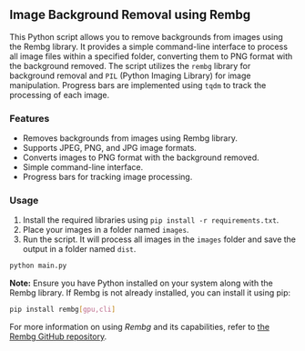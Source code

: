 ## Image Background Removal using Rembg

This Python script allows you to remove backgrounds from images using the Rembg library. It provides a simple command-line interface to process all image files within a specified folder, converting them to PNG format with the background removed. The script utilizes the `rembg` library for background removal and `PIL` (Python Imaging Library) for image manipulation. Progress bars are implemented using `tqdm` to track the processing of each image.

### Features

- Removes backgrounds from images using Rembg library.
- Supports JPEG, PNG, and JPG image formats.
- Converts images to PNG format with the background removed.
- Simple command-line interface.
- Progress bars for tracking image processing.

### Usage

1. Install the required libraries using `pip install -r requirements.txt`.
2. Place your images in a folder named `images`.
3. Run the script. It will process all images in the `images` folder and save the output in a folder named `dist`.

```bash
python main.py
```

**Note:** Ensure you have Python installed on your system along with the Rembg library. If Rembg is not already installed, you can install it using pip:

```bash
pip install rembg[gpu,cli]
```

For more information on using *Rembg* and its capabilities, refer to [the Rembg GitHub repository](https://github.com/danielgatis/rembg?tab=readme-ov-file#rembg).
